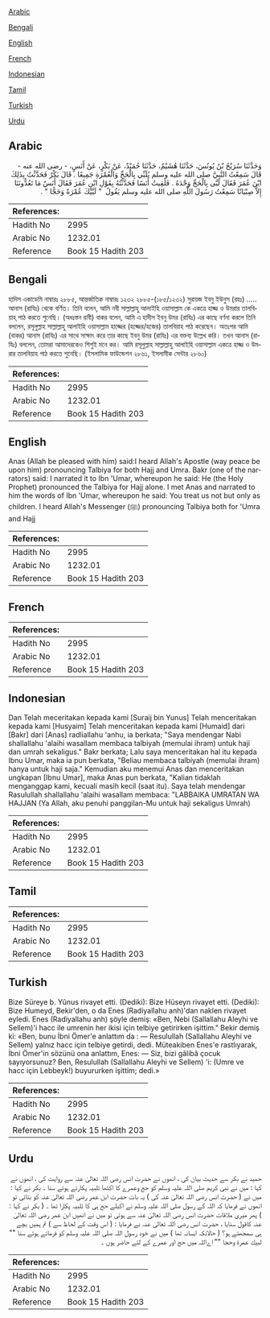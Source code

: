 [Arabic](#arabic)

[Bengali](#bengali)

[English](#english)

[French](#french)

[Indonesian](#indonesian)

[Tamil](#tamil)

[Turkish](#turkish)

[Urdu](#urdu)

## Arabic


<div dir="rtl" lang="ar" style={{fontSize:'larger',backgroundColor:'#f8f9fa',padding:20}}>
وَحَدَّثَنَا سُرَيْجُ بْنُ يُونُسَ، حَدَّثَنَا هُشَيْمٌ، حَدَّثَنَا حُمَيْدٌ، عَنْ بَكْرٍ، عَنْ أَنَسٍ، - رضى الله عنه - قَالَ سَمِعْتُ النَّبِيَّ صلى الله عليه وسلم يُلَبِّي بِالْحَجِّ وَالْعُمْرَةِ جَمِيعًا ‏.‏ قَالَ بَكْرٌ فَحَدَّثْتُ بِذَلِكَ ابْنَ عُمَرَ فَقَالَ لَبَّى بِالْحَجِّ وَحْدَهُ ‏.‏ فَلَقِيتُ أَنَسًا فَحَدَّثْتُهُ بِقَوْلِ ابْنِ عُمَرَ فَقَالَ أَنَسٌ مَا تَعُدُّونَنَا إِلاَّ صِبْيَانًا سَمِعْتُ رَسُولَ اللَّهِ صلى الله عليه وسلم يَقُولُ ‏ "‏ لَبَّيْكَ عُمْرَةً وَحَجًّا ‏"‏ ‏.‏
</div>
<div style={{backgroundColor:'#f8f9fa',padding:20, marginBottom: 10}}><table> <thead> <tr> <th>References:</th> <th></th> </tr> </thead> <tbody><tr><td>Hadith No</td><td>2995</td></tr><tr><td>Arabic No</td><td>1232.01</td></tr><tr><td>Reference</td><td>Book 15 Hadith 203</td></tr></tbody></table></div>

## Bengali


<div dir="ltr" lang="bn" style={{fontSize:'larger',backgroundColor:'#f8f9fa',padding:20}}>
হাদিস একাডেমি নাম্বারঃ ২৮৮৫, আন্তর্জাতিক নাম্বারঃ ১২৩২ ২৮৮৫-(১৮৫/১২৩২) সুরায়জ ইবনু ইউনুস (রহঃ) ..... আনাস (রাযিঃ) থেকে বর্ণিত। তিনি বলেন, আমি নবী সাল্লাল্লাহু আলাইহি ওয়াসাল্লাম কে একত্রে হাজ্জ ও উমরার তালবিয়াহ্ পাঠ করতে শুনেছি। (অধঃস্তন রাবী) বাকর বলেন, আমি এ হাদীস ইবনু উমর (রাযিঃ) এর কাছে বর্ণনা করলে তিনি বললেন, রসূলুল্লাহ সাল্লাল্লাহু আলাইহি ওয়াসাল্লাম হাজ্জের (হজ্জের/হজের) তালবিয়াহ পাঠ করেছেন। অতঃপর আমি (বাকর) আনাস (রাযিঃ) এর সাথে সাক্ষাৎ করে তার কাছে ইবনু উমর (রাযিঃ) এর বক্তব্য উল্লেখ করি। তখন আনাস (রাযিঃ) বললেন, তোমরা আমাদেরকেও শিশুই মনে কর। আমি রসূলুল্লাহ সাল্লাল্লাহু আলাইহি ওয়াসাল্লাম একত্রে হাজ্জ ও উমরার তালবিয়াহ পাঠ করতে শুনেছি। (ইসলামিক ফাউন্ডেশন ২৮৬১, ইসলামীক সেন্টার ২৮৬০)
</div>
<div style={{backgroundColor:'#f8f9fa',padding:20, marginBottom: 10}}><table> <thead> <tr> <th>References:</th> <th></th> </tr> </thead> <tbody><tr><td>Hadith No</td><td>2995</td></tr><tr><td>Arabic No</td><td>1232.01</td></tr><tr><td>Reference</td><td>Book 15 Hadith 203</td></tr></tbody></table></div>

## English


<div dir="ltr" lang="en" style={{fontSize:'larger',backgroundColor:'#f8f9fa',padding:20}}>
Anas (Allah be pleased with him) said:I heard Allah's Apostle (way peace be upon him) pronouncing Talbiya for both Hajj and Umra. Bakr (one of the narrators) said: I narrated it to Ibn 'Umar, whereupon he said: He (the Holy Prophet) pronounced the Talbiya for Hajj alone. I met Anas and narrated to him the words of Ibn 'Umar, whereupon he said: You treat us not but only as children. I heard Allah's Messenger (ﷺ) pronouncing Talbiya both for 'Umra and Hajj
</div>
<div style={{backgroundColor:'#f8f9fa',padding:20, marginBottom: 10}}><table> <thead> <tr> <th>References:</th> <th></th> </tr> </thead> <tbody><tr><td>Hadith No</td><td>2995</td></tr><tr><td>Arabic No</td><td>1232.01</td></tr><tr><td>Reference</td><td>Book 15 Hadith 203</td></tr></tbody></table></div>

## French


<div dir="ltr" lang="fr" style={{fontSize:'larger',backgroundColor:'#f8f9fa',padding:20}}>

</div>
<div style={{backgroundColor:'#f8f9fa',padding:20, marginBottom: 10}}><table> <thead> <tr> <th>References:</th> <th></th> </tr> </thead> <tbody><tr><td>Hadith No</td><td>2995</td></tr><tr><td>Arabic No</td><td>1232.01</td></tr><tr><td>Reference</td><td>Book 15 Hadith 203</td></tr></tbody></table></div>

## Indonesian


<div dir="ltr" lang="id" style={{fontSize:'larger',backgroundColor:'#f8f9fa',padding:20}}>
Dan Telah meceritakan kepada kami [Suraij bin Yunus] Telah menceritakan kepada kami [Husyaim] Telah menceritakan kepada kami [Humaid] dari [Bakr] dari [Anas] radliallahu 'anhu, ia berkata; "Saya mendengar Nabi shallallahu 'alaihi wasallam membaca talbiyah (memulai ihram) untuk haji dan umrah sekaligus." Bakr berkata; Lalu saya menceritakan hal itu kepada Ibnu Umar, maka ia pun berkata, "Beliau membaca talbiyah (memulai ihram) hanya untuk haji saja." Kemudian aku menemui Anas dan menceritakan ungkapan [Ibnu Umar], maka Anas pun berkata, "Kalian tidaklah menganggap kami, kecuali masih kecil (saat itu). Saya telah mendengar Rasulullah shallallahu 'alaihi wasallam membaca: "LABBAIKA UMRATAN WA HAJJAN (Ya Allah, aku penuhi panggilan-Mu untuk haji sekaligus Umrah)
</div>
<div style={{backgroundColor:'#f8f9fa',padding:20, marginBottom: 10}}><table> <thead> <tr> <th>References:</th> <th></th> </tr> </thead> <tbody><tr><td>Hadith No</td><td>2995</td></tr><tr><td>Arabic No</td><td>1232.01</td></tr><tr><td>Reference</td><td>Book 15 Hadith 203</td></tr></tbody></table></div>

## Tamil


<div dir="ltr" lang="ta" style={{fontSize:'larger',backgroundColor:'#f8f9fa',padding:20}}>

</div>
<div style={{backgroundColor:'#f8f9fa',padding:20, marginBottom: 10}}><table> <thead> <tr> <th>References:</th> <th></th> </tr> </thead> <tbody><tr><td>Hadith No</td><td>2995</td></tr><tr><td>Arabic No</td><td>1232.01</td></tr><tr><td>Reference</td><td>Book 15 Hadith 203</td></tr></tbody></table></div>

## Turkish


<div dir="ltr" lang="tr" style={{fontSize:'larger',backgroundColor:'#f8f9fa',padding:20}}>
Bize Süreye b. Yûnus rivayet etti. (Dediki): Bize Hüseyn rivayet etti. (Dediki): Bize Humeyd, Bekir'den, o da Enes (Radiyallahu anh)'dan naklen rivayet eyledi. Enes (Radiyallahu anh) şöyle demiş: «Ben, Nebi (Sallallahu Aleyhi ve Sellem)'i hacc ile umrenin her ikisi için telbiye getirirken işittim." Bekir demiş ki: «Ben, bunu İbni Ömer'e anlattım da : — Resulullah (Sallallahu Aleyhi ve Sellem) yalnız hacc için telbiye getirdi, dedi. Müteakiben Enes'e rastlıyarak, İbni Ömer'in sözünü ona anlattım, Enes: — Siz, bizi gâlibâ çocuk sayıyorsunuz? Ben, Resulullah (Sallallahu Aleyhi ve Sellem) 'i: (Umre ve hacc için Lebbeyk!) buyururken işittim; dedi.»
</div>
<div style={{backgroundColor:'#f8f9fa',padding:20, marginBottom: 10}}><table> <thead> <tr> <th>References:</th> <th></th> </tr> </thead> <tbody><tr><td>Hadith No</td><td>2995</td></tr><tr><td>Arabic No</td><td>1232.01</td></tr><tr><td>Reference</td><td>Book 15 Hadith 203</td></tr></tbody></table></div>

## Urdu


<div dir="rtl" lang="ur" style={{fontSize:'larger',backgroundColor:'#f8f9fa',padding:20}}>
حمید نے بکر سے حدیث بیان کی ، انھوں نے حضرت انس رضی اللہ تعالیٰ عنہ سے روایت کی ، انھوں نے کہا : میں نے نبی کریم صلی اللہ علیہ وسلم کو حج وعمرے کا اکٹھا تلبیہ پکارتے ہوئے سنا ۔ بکر نے کہا : میں نے ( حضرت انس رضی اللہ تعالیٰ عنہ کی ) یہ بات حضرت ابن عمر رضی اللہ تعالیٰ عنہ کو بتائی تو انھوں نے فرمایا کہ اللہ کے رسول صلی اللہ علیہ وسلم نے اکیلے حج ہی کا تلبیہ پکارا تھا ۔ ( بکر نے کہا : ) پھر میری ملاقات حضرت انس رضی اللہ تعالیٰ عنہ سے ہوئی تو میں نے انھیں ابن عمر رضی اللہ تعالیٰ عنہ کاقول سنایا ، حضرت انس رضی اللہ تعالیٰ عنہ نے فرمایا : ( اس وقت کے لحاظ سے ) تم ہمیں بچے ہی سمجھتے ہو؟ ( حالانکہ ایسانہ تھا ) میں نے خود رسول اللہ صلی اللہ علیہ وسلم کو فرماتے ہوئے سنا "" لبيك عمرة وحجا "" اےاللہ میں حج اور عمرے کے لئے حاضر ہوں ۔
</div>
<div style={{backgroundColor:'#f8f9fa',padding:20, marginBottom: 10}}><table> <thead> <tr> <th>References:</th> <th></th> </tr> </thead> <tbody><tr><td>Hadith No</td><td>2995</td></tr><tr><td>Arabic No</td><td>1232.01</td></tr><tr><td>Reference</td><td>Book 15 Hadith 203</td></tr></tbody></table></div>